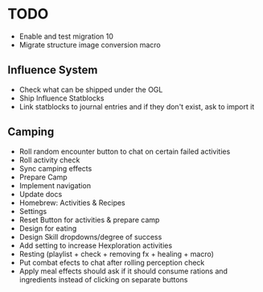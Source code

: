 # TODO

* Enable and test migration 10
* Migrate structure image conversion macro

## Influence System
* Check what can be shipped under the OGL
* Ship Influence Statblocks
* Link statblocks to journal entries and if they don't exist, ask to import it

## Camping

* Roll random encounter button to chat on certain failed activities
* Roll activity check
* Sync camping effects
* Prepare Camp
* Implement navigation
* Update docs
* Homebrew: Activities & Recipes
* Settings
* Reset Button for activities & prepare camp
* Design for eating
* Design Skill dropdowns/degree of success
* Add setting to increase Hexploration activities
* Resting (playlist + check + removing fx + healing + macro)
* Put combat efects to chat after rolling perception check
* Apply meal effects should ask if it should consume rations and ingredients instead of clicking on separate buttons
